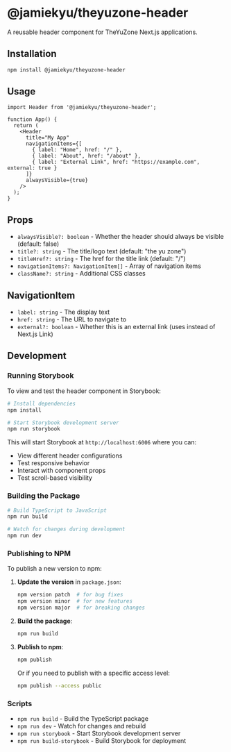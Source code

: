 # @jamiekyu/theyuzone-header

A reusable header component for TheYuZone Next.js applications.

## Installation

```bash
npm install @jamiekyu/theyuzone-header
```

## Usage

```tsx
import Header from '@jamiekyu/theyuzone-header';

function App() {
  return (
    <Header
      title="My App"
      navigationItems={[
        { label: "Home", href: "/" },
        { label: "About", href: "/about" },
        { label: "External Link", href: "https://example.com", external: true }
      ]}
      alwaysVisible={true}
    />
  );
}
```

## Props

- `alwaysVisible?: boolean` - Whether the header should always be visible (default: false)
- `title?: string` - The title/logo text (default: "the yu zone")
- `titleHref?: string` - The href for the title link (default: "/")
- `navigationItems?: NavigationItem[]` - Array of navigation items
- `className?: string` - Additional CSS classes

## NavigationItem

- `label: string` - The display text
- `href: string` - The URL to navigate to
- `external?: boolean` - Whether this is an external link (uses <a> instead of Next.js Link)

## Development

### Running Storybook

To view and test the header component in Storybook:

```bash
# Install dependencies
npm install

# Start Storybook development server
npm run storybook
```

This will start Storybook at `http://localhost:6006` where you can:
- View different header configurations
- Test responsive behavior
- Interact with component props
- Test scroll-based visibility

### Building the Package

```bash
# Build TypeScript to JavaScript
npm run build

# Watch for changes during development
npm run dev
```

### Publishing to NPM

To publish a new version to npm:

1. **Update the version** in `package.json`:
   ```bash
   npm version patch  # for bug fixes
   npm version minor  # for new features
   npm version major  # for breaking changes
   ```

2. **Build the package**:
   ```bash
   npm run build
   ```

3. **Publish to npm**:
   ```bash
   npm publish
   ```

   Or if you need to publish with a specific access level:
   ```bash
   npm publish --access public
   ```

### Scripts

- `npm run build` - Build the TypeScript package
- `npm run dev` - Watch for changes and rebuild
- `npm run storybook` - Start Storybook development server
- `npm run build-storybook` - Build Storybook for deployment